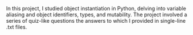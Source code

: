 In this project, I studied object instantiation in Python, delving into variable aliasing and object identifiers, types, and mutability.
The project involved a series of quiz-like questions the answers to which I provided in single-line .txt files.
